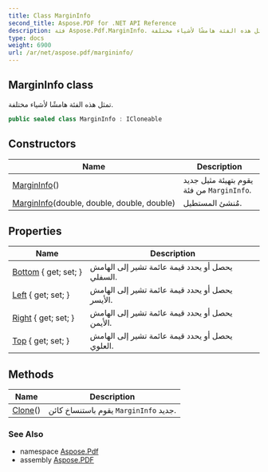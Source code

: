 ```yaml
---
title: Class MarginInfo
second_title: Aspose.PDF for .NET API Reference
description: فئة Aspose.Pdf.MarginInfo. تمثل هذه الفئة هامشًا لأشياء مختلفة
type: docs
weight: 6900
url: /ar/net/aspose.pdf/margininfo/
---
```

## MarginInfo class

تمثل هذه الفئة هامشًا لأشياء مختلفة.

```csharp
public sealed class MarginInfo : ICloneable
```

## Constructors

| Name | Description |
| --- | --- |
| [MarginInfo](margininfo/#constructor)() | يقوم بتهيئة مثيل جديد من فئة `MarginInfo`. |
| [MarginInfo](margininfo/#constructor_1)(double, double, double, double) | مُنشئ المستطيل. |

## Properties

| Name | Description |
| --- | --- |
| [Bottom](../../aspose.pdf/margininfo/bottom/) { get; set; } | يحصل أو يحدد قيمة عائمة تشير إلى الهامش السفلي. |
| [Left](../../aspose.pdf/margininfo/left/) { get; set; } | يحصل أو يحدد قيمة عائمة تشير إلى الهامش الأيسر. |
| [Right](../../aspose.pdf/margininfo/right/) { get; set; } | يحصل أو يحدد قيمة عائمة تشير إلى الهامش الأيمن. |
| [Top](../../aspose.pdf/margininfo/top/) { get; set; } | يحصل أو يحدد قيمة عائمة تشير إلى الهامش العلوي. |

## Methods

| Name | Description |
| --- | --- |
| [Clone](../../aspose.pdf/margininfo/clone/)() | يقوم باستنساخ كائن `MarginInfo` جديد. |

### See Also

* namespace [Aspose.Pdf](../../aspose.pdf/)
* assembly [Aspose.PDF](../../)